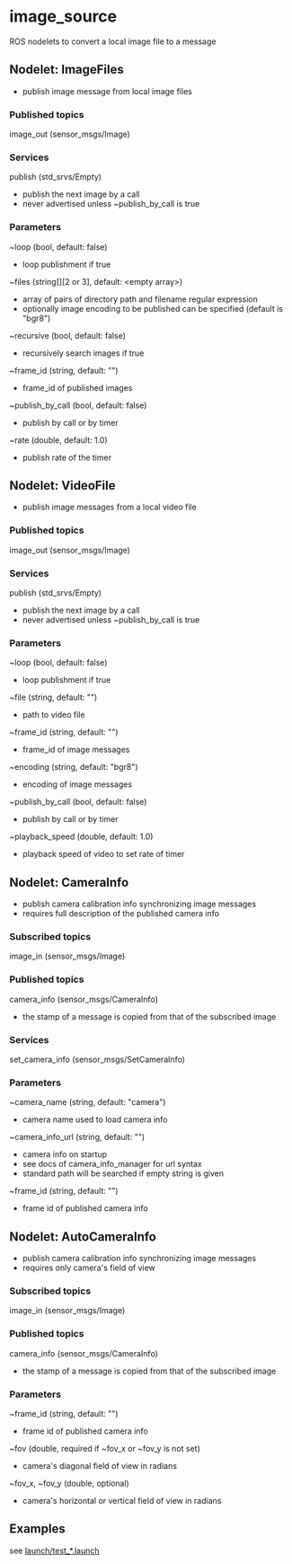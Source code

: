 # image_source
ROS nodelets to convert a local image file to a message

## Nodelet: ImageFiles
* publish image message from local image files

### Published topics
image_out (sensor_msgs/Image)

### Services
publish (std_srvs/Empty)
* publish the next image by a call
* never advertised unless ~publish_by_call is true

### Parameters
~loop (bool, default: false)
* loop publishment if true

~files (string[][2 or 3], default: \<empty array>)
* array of pairs of directory path and filename regular expression
* optionally image encoding to be published can be specified (default is "bgr8")

~recursive (bool, default: false)
* recursively search images if true

~frame_id (string, default: "")
* frame_id of published images

~publish_by_call (bool, default: false)
* publish by call or by timer

~rate (double, default: 1.0)
* publish rate of the timer

## Nodelet: VideoFile
* publish image messages from a local video file

### Published topics
image_out (sensor_msgs/Image)

### Services
publish (std_srvs/Empty)
* publish the next image by a call
* never advertised unless ~publish_by_call is true

### Parameters
~loop (bool, default: false)
* loop publishment if true

~file (string, default: "")
* path to video file

~frame_id (string, default: "")
* frame_id of image messages

~encoding (string, default: "bgr8")
* encoding of image messages

~publish_by_call (bool, default: false)
* publish by call or by timer

~playback_speed (double, default: 1.0)
* playback speed of video to set rate of timer

## Nodelet: CameraInfo
* publish camera calibration info synchronizing image messages
* requires full description of the published camera info

### Subscribed topics
image_in (sensor_msgs/Image)

### Published topics
camera_info (sensor_msgs/CameraInfo)
* the stamp of a message is copied from that of the subscribed image

### Services
set_camera_info (sensor_msgs/SetCameraInfo)

### Parameters
~camera_name (string, default: "camera")
* camera name used to load camera info

~camera_info_url (string, default: "")
* camera info on startup
* see docs of camera_info_manager for url syntax
* standard path will be searched if empty string is given

~frame_id (string, default: "")
* frame id of published camera info

## Nodelet: AutoCameraInfo
* publish camera calibration info synchronizing image messages
* requires only camera's field of view

### Subscribed topics
image_in (sensor_msgs/Image)

### Published topics
camera_info (sensor_msgs/CameraInfo)
* the stamp of a message is copied from that of the subscribed image

### Parameters
~frame_id (string, default: "")
* frame id of published camera info

~fov (double, required if ~fov_x or ~fov_y is not set)
* camera's diagonal field of view in radians

~fov_x, ~fov_y (double, optional)
* camera's horizontal or vertical field of view in radians

## Examples
see [launch/test_*.launch](launch)